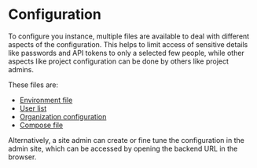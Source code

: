 # Configuration

To configure you instance, multiple files are available to deal with different aspects of the configuration. This helps to limit access of sensitive details like passwords and API tokens to only a selected few people, while other aspects like project configuration can be done by others like project admins.

These files are:

- [Environment file](environment-file.md)
- [User list](user-list.md)
- [Organization configuration](../../user/organization-configuration.md)
- [Compose file](compose-file.md)

Alternatively, a site admin can create or fine tune the configuration in the admin site, which can be accessed by opening the backend URL in the browser.
